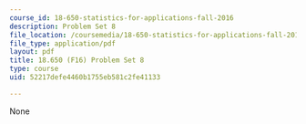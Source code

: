 ```yaml
---
course_id: 18-650-statistics-for-applications-fall-2016
description: Problem Set 8
file_location: /coursemedia/18-650-statistics-for-applications-fall-2016/52217defe4460b1755eb581c2fe41133_MIT18_650F16_PSet8.pdf
file_type: application/pdf
layout: pdf
title: 18.650 (F16) Problem Set 8
type: course
uid: 52217defe4460b1755eb581c2fe41133

---
```

None